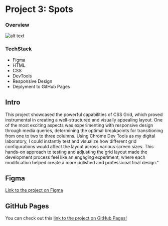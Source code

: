 # Project 3: Spots

### Overview

![alt text](./images/demo/Screenshot%202025-04-26%20at%204.19.33 AM.png)

### TechStack

- Figma
- HTML
- CSS
- DevTools
- Responsive Design
- Deplyment to GitHub Pages

## Intro

This project showcased the powerful capabilities of CSS Grid, which proved instrumental in creating a well-structured and visually appealing layout. One of the most exciting aspects was experimenting with responsive design through media queries, determining the optimal breakpoints for transitioning from one to two to three columns. Using Chrome Dev Tools as my digital laboratory, I could instantly test and visualize how different grid configurations would affect the layout across various screen sizes. This hands-on approach to testing and adjusting the grid layout made the development process feel like an engaging experiment, where each modification helped create a more polished and professional final design."

## Figma

[Link to the project on Figma](https://www.figma.com/file/BBNm2bC3lj8QQMHlnqRsga/Sprint-3-Project-%E2%80%94-Spots?type=design&node-id=2%3A60&mode=design&t=afgNFybdorZO6cQo-1)

## GitHub Pages

You can check out this
[link to the project on GitHub Pages!](https://garzaivan.github.io/se_project_spots/)
